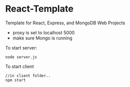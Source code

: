 # React-Template
Template for React, Express, and MongoDB Web Projects
- proxy is set to localhost 5000
- make sure Mongo is running

To start server:
```
node server.js
```
To start client
```
//in client folder..
npm start
```
